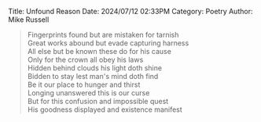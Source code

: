 Title: Unfound Reason
Date: 2024/07/12 02:33PM
Category: Poetry
Author: Mike Russell

> Fingerprints found but are mistaken for tarnish<br>
Great works abound but evade capturing harness<br>
All else but be known these do for his cause<br>
Only for the crown all obey his laws<br>
Hidden behind clouds his light doth shine<br>
Bidden to stay lest man's mind doth find<br>
Be it our place to hunger and thirst<br>
Longing unanswered this is our curse<br>
But for this confusion and impossible quest<br>
His goodness displayed and existence manifest
